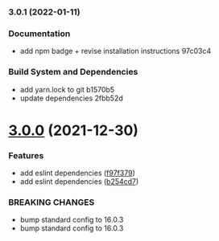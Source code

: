### 3.0.1 (2022-01-11)


### Documentation

* add npm badge + revise installation instructions 97c03c4


### Build System and Dependencies

* add yarn.lock to git b1570b5
* update dependencies 2fbb52d

# [3.0.0](https://github.com/chrisEff/eslint-config/compare/v2.1.0...v3.0.0) (2021-12-30)


### Features

* add eslint dependencies ([f97f379](https://github.com/chrisEff/eslint-config/commit/f97f379decb8168aea5e7cec7c8baaf1f9eb1841))
* add eslint dependencies ([b254cd7](https://github.com/chrisEff/eslint-config/commit/b254cd70d7200477e050c7b4ef69018c37ede71d))


### BREAKING CHANGES

* bump standard config to 16.0.3
* bump standard config to 16.0.3
